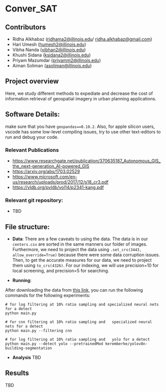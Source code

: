 # Conver_SAT

## Contributors
* Ridha Alkhabaz (ridhama2@illinois.edu/ ridha.alkhabaz@gmail.com)
* Hari Umesh (humesh2@illinois.edu)
* Vibha Nanda (vibhan2@illinois.edu)
* Khushi Sidana (ksidana2@illinois.edu)
* Priyam Mazumdar (priyamm2@illinois.edu)
* Aiman Soliman (asoliman@illinois.edu)


## Project overview
Here, we study different methods to expediate and decrease the cost of information retrieval of geospatial imagery in urban planning applications. 
## Software Details:
make sure that you have `geopandas==0.10.2`. Also, for apple silicon users, vscode has some low-level compiling issues, try to use other text-editors to run and debug your code. 

### Relevant Publications
* https://www.researchgate.net/publication/370635187_Autonomous_GIS_the_next-generation_AI-powered_GIS
* https://arxiv.org/abs/1703.02529
* https://www.microsoft.com/en-us/research/uploads/prod/2017/12/s18_cr3.pdf
* https://vldb.org/pvldb/vol14/p2341-kang.pdf

### Relevant git repository:
* TBD



## File structure:

* **Data**:
  There are a few caveats to using the data. The data is in our `centers.csv` are sorted in the same manners our folder of images. Furthermore, we need to project the data using `.set_crs(3443, allow_override=True)` because there were some data corruption issues. Then, to get the accurate measures for our data, we need to project them using `to_crs(4326)`.
  For our indexing, we will use precision=10 for local screening, and precision=5 for searching. 

* **Running**:

After downloading the data from [this link](https://uofi.box.com/s/nzdbbatyhousoretgh6lxhdjqflq07sj), you can run the following commands for the following experiments:
```
# for log filtering at 10% ratio sampling and specialized neural nets for a detect 
python main.py 
```
```
# for cnn filtering at 10% ratio sampling and   specialized neural nets for a detect 
python main.py --filtering cnn
```


```
# for log filtering at 10% ratio sampling and   yolo for a detect 
python main.py --detect yolo --pretrainedMod keremberke/yolov8n-building-segmentation
```

* **Analysis**
TBD 


## Results
TBD


